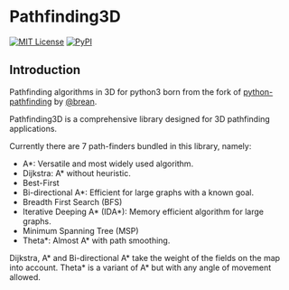 # Pathfinding3D

[![MIT License](https://img.shields.io/github/license/harisankar95/pathfinding3d)](https://github.com/harisankar95/pathfinding3D/blob/main/LICENSE)
[![PyPI](https://img.shields.io/pypi/v/pathfinding3d)](https://pypi.org/project/pathfinding3d/)

## Introduction

Pathfinding algorithms in 3D for python3 born from the fork of [python-pathfinding](https://github.com/brean/python-pathfinding) by [@brean](https://github.com/brean).

Pathfinding3D is a comprehensive library designed for 3D pathfinding applications.

Currently there are 7 path-finders bundled in this library, namely:

- A\*: Versatile and most widely used algorithm.
- Dijkstra: A\* without heuristic.
- Best-First
- Bi-directional A\*: Efficient for large graphs with a known goal.
- Breadth First Search (BFS)
- Iterative Deeping A\* (IDA\*): Memory efficient algorithm for large graphs.
- Minimum Spanning Tree (MSP)
- Theta\*: Almost A\* with path smoothing.

Dijkstra, A\* and Bi-directional A\* take the weight of the fields on the map into account.
Theta\* is a variant of A\* but with any angle of movement allowed.
